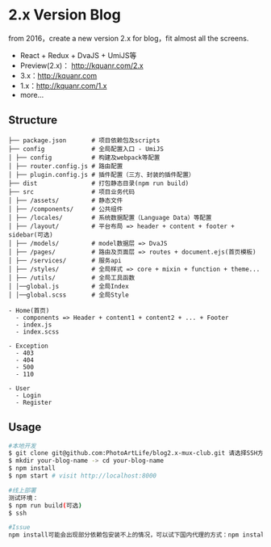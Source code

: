 # 2.x Version Blog
from 2016，create a new version 2.x for blog，fit almost all the screens.
- React + Redux + DvaJS + UmiJS等
- Preview(2.x)： http://kquanr.com/2.x
- 3.x：http://kquanr.com
- 1.x：http://kquanr.com/1.x
- more...
## Structure
```
├── package.json       # 项目依赖包及scripts
├── config             # 全局配置入口 - UmiJS
│ ├── config           # 构建及webpack等配置
│ ├── router.config.js # 路由配置
│ ├── plugin.config.js # 插件配置（三方、封装的插件配置）
├── dist               # 打包静态目录(npm run build)
├── src                # 项目业务代码
│ ├── /assets/         # 静态文件
│ ├── /components/     # 公共组件
│ ├── /locales/        # 系统数据配置（Language Data）等配置
│ ├── /layout/         # 平台布局 => header + content + footer + sidebar(可选)
│ ├── /models/         # model数据层 => DvaJS
│ ├── /pages/          # 路由及页面层 => routes + document.ejs(首页模板)
│ ├── /services/       # 服务api
│ ├── /styles/         # 全局样式 => core + mixin + function + theme...
│ ├── /utils/          # 全局工具函数
│ │──global.js         # 全局Index
│ │──global.scss       # 全局Style

- Home(首页)
  - components => Header + content1 + content2 + ... + Footer
  - index.js
  - index.scss

- Exception
  - 403
  - 404
  - 500
  - 110

- User
  - Login
  - Register

```

## Usage

```bash
#本地开发
$ git clone git@github.com:PhotoArtLife/blog2.x-mux-club.git 请选择SSH方式
$ mkdir your-blog-name -> cd your-blog-name 
$ npm install
$ npm start # visit http://localhost:8000

#线上部署
测试环境：
$ npm run build(可选)
$ ssh 

#Issue
npm install可能会出现部分依赖包安装不上的情况，可以试下国内代理的方式：npm install --registry=https://registry.npm.taobao.org